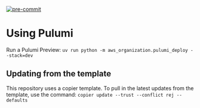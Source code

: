 [![pre-commit](https://img.shields.io/badge/pre--commit-enabled-brightgreen?logo=pre-commit&logoColor=white)](https://github.com/pre-commit/pre-commit)


# Using Pulumi
Run a Pulumi Preview: `uv run python -m aws_organization.pulumi_deploy --stack=dev`






## Updating from the template
This repository uses a copier template. To pull in the latest updates from the template, use the command:
`copier update --trust --conflict rej --defaults`
